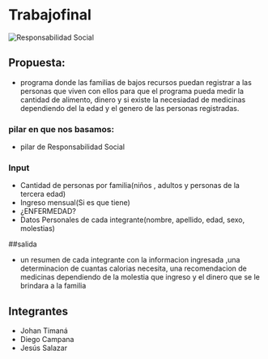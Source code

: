 # Trabajofinal

 ![Responsabilidad Social](http://asesoria-asesores-fiscales.es/files/media/image/articles/2019/02/original/1731colaboracion+social.jpg)

## Propuesta: 
* programa donde las familias de bajos recursos puedan registrar a las personas que viven con ellos para que el programa pueda medir la cantidad de alimento, dinero y si existe la necesiadad de medicinas dependiendo del la  edad y el genero de las personas registradas.



### pilar en que nos basamos:
* pilar de Responsabilidad Social

### Input
* Cantidad de personas por familia(niños , adultos y personas de la tercera edad)
* Ingreso mensual(Si es que tiene)
* ¿ENFERMEDAD?
* Datos Personales de cada integrante(nombre, apellido, edad, sexo, molestias)

##salida
* un resumen de cada integrante con la informacion ingresada ,una determinacion de cuantas calorias necesita, una recomendacion de medicinas dependiendo de la molestia que ingreso y el dinero que se le brindara a la familia



## Integrantes

* Johan Timaná
* Diego Campana
* Jesús Salazar


